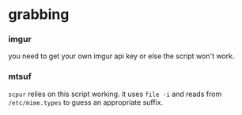grabbing
========

### imgur

you need to get your own imgur api key or else the script won't work.

### mtsuf

`scpur` relies on this script working. it uses `file -i` and reads from
`/etc/mime.types` to guess an appropriate suffix.
